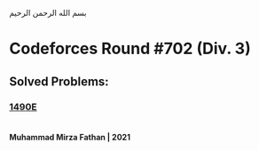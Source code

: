 بسم الله الرحمن الرحيم
<br />
# Codeforces Round #702 (Div. 3)
## Solved Problems:
### [1490E](https://codeforces.com/problemset/problem/1490/E) <br/><br/>
**Muhammad Mirza Fathan | 2021**
